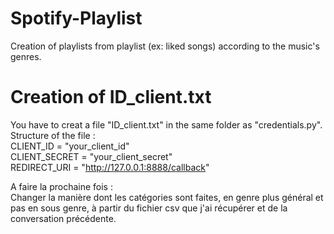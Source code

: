 # Spotify-Playlist
Creation of playlists from playlist (ex: liked songs) according to the music's genres.

# Creation of ID_client.txt
You have to creat a file "ID_client.txt" in the same folder as "credentials.py".  
Structure of the file :  
CLIENT_ID = "your_client_id"  
CLIENT_SECRET = "your_client_secret"  
REDIRECT_URI = "http://127.0.0.1:8888/callback"  
  
A faire la prochaine fois :  
Changer la manière dont les catégories sont faites, en genre plus général et pas en sous genre, à partir du fichier csv que j'ai récupérer et de la conversation précédente.  
